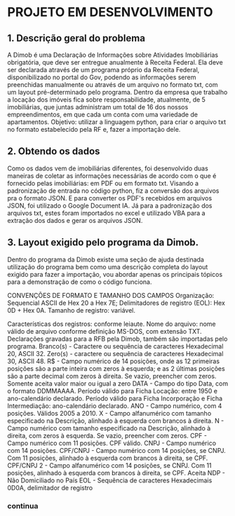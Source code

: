 # PROJETO EM DESENVOLVIMENTO

## 1. Descrição geral do problema 
 A Dimob é uma Declaração de Informações sobre Atividades Imobiliárias obrigatória, que deve ser entregue anualmente à Receita Federal. Ela deve ser declarada através de um programa próprio da Receita Federal, disponibilizado no portal do Gov, podendo as informações serem preenchidas manualmente ou através de um arquivo no formato txt, com um layout pré-determinado pelo programa. 
Dentro da empresa que trabalho a locação dos imóveis fica sobre responsabilidade, atualmente, de 5 imobiliárias, que juntas administram um total de 16 dos nossos empreendimentos, em que cada um conta com uma variedade de apartamentos. Objetivo: utilizar a linguagem python, para criar o arquivo txt no formato estabelecido pela RF e, fazer a importação dele.
## 2. Obtendo os dados
Como os dados vem de imobiliárias diferentes, foi desenvolvido duas maneiras de coletar as informações necessárias de acordo com o que é fornecido pelas imobiliárias: em PDF ou em formato txt. Visando a padronização de entrada no código python, fiz a conversão dos arquivos pra o formato JSON. E para converter os PDF's recebidos em arquivos JSON, foi utilizado o Google Document IA. Já para a padronização dos arquivos txt, estes foram importados no excel e utilizado VBA para a extração dos dados e gerar os arquivos JSON.
## 3. Layout exigido pelo programa da Dimob.
Dentro do programa da Dimob existe uma seção de ajuda destinada utilização do 
programa bem como uma descrição completa do layout exigido para fazer a importação, 
vou abordar apenas os principais tópicos para a demonstração de como o código 
funciona.

CONVENÇÕES DE FORMATO E TAMANHO DOS CAMPOS
Organização: Sequencial ASCII de Hex 20 a Hex 7E;
Delimitadores de registro (EOL): Hex 0D + Hex 0A.
Tamanho de registro: variável.

Características dos registros: conforme leiaute.
Nome do arquivo: nome válido de arquivo conforme definição MS-DOS, com extensão 
TXT.
Declarações gravadas para a RFB pela Dimob, também são importadas pelo programa.
Branco(s) - Caractere ou sequência de caracteres Hexadecimal 20, ASCII 32.
Zero(s) - caractere ou sequência de caracteres Hexadecimal 30, ASCII 48.
R$ - Campo numérico de 14 posições, onde as 12 primeiras posições são a parte inteira 
com zeros à esquerda; e as 2 últimas posições são a parte decimal com zeros à direita. Se 
vazio, preencher com zeros. Somente aceita valor maior ou igual a zero
DATA - Campo do tipo Data, com o formato DDMMAAAA. Período válido para Ficha 
Locação: entre 1950 e ano-calendário declarado. Período válido para Ficha Incorporação 
e Ficha Intermediação: ano-calendário declarado.
ANO - Campo numérico, com 4 posições. Válidos 2005 a 2010.
X - Campo alfanumérico com tamanho especificado na Descrição, alinhado à esquerda 
com brancos à direita.
N - Campo numérico com tamanho especificado na Descrição, alinhado à direita, com 
zeros à esquerda. Se vazio, preencher com zeros.
CPF - Campo numérico com 11 posições. CPF válido.
CNPJ - Campo numérico com 14 posições.
CPF/CNPJ - Campo numérico com 14 posições, se CNPJ. Com 11 posições, alinhado à 
esquerda com brancos à direita, se CPF.
CPF/CNPJ 2 - Campo alfanumérico com 14 posições, se CNPJ. Com 11 posições, alinhado 
à esquerda com brancos à direita, se CPF. Aceita NDP - Não Domiciliado no País
EOL - Sequência de caracteres Hexadecimais 0D0A, delimitador de registro



### continua
